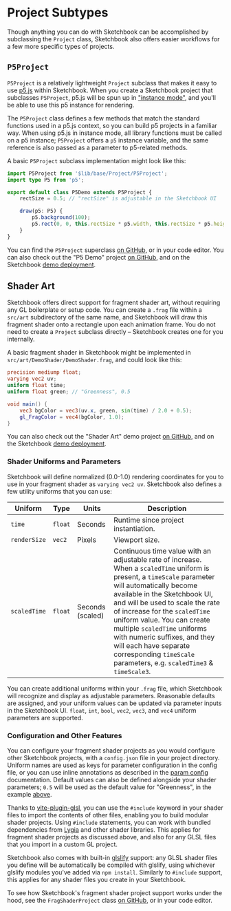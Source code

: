 # Project Subtypes

Though anything you can do with Sketchbook can be accomplished by subclassing the `Project` class, Sketchbook also offers easier workflows for a few more specific types of projects.

## `P5Project`

`P5Project` is a relatively lightweight `Project` subclass that makes it easy to use [p5.js](https://p5js.org/) within Sketchbook. When you create a Sketchbook project that subclasses `P5Project`, p5.js will be spun up in ["instance mode"](https://p5js.org/reference/#/p5/p5), and you'll be able to use this p5 instance for rendering.

The `P5Project` class defines a few methods that match the standard functions used in a p5.js context, so you can build p5 projects in a familiar way. When using p5.js in instance mode, all library functions must be called on a p5 instance; `P5Project` offers a `p5` instance variable, and the same reference is also passed as a parameter to p5-related methods.

A basic `P5Project` subclass implementation might look like this:

```ts
import P5Project from '$lib/base/Project/P5Project';
import type P5 from 'p5';

export default class P5Demo extends P5Project {
    rectSize = 0.5; // "rectSize" is adjustable in the Sketchbook UI

    draw(p5: P5) {
        p5.background(100);
        p5.rect(0, 0, this.rectSize * p5.width, this.rectSize * p5.height);
    }
}
```

You can find the `P5Project` superclass [on GitHub](https://github.com/flatpickles/sketchbook/blob/main/src/lib/base/Project/P5Project.ts), or in your code editor. You can also check out the "P5 Demo" project [on GitHub](https://github.com/flatpickles/sketchbook/tree/demo/src/art/P5Demo), and on the Sketchbook [demo deployment](https://demo.skbk.cc/P5Demo).

## Shader Art

Sketchbook offers direct support for fragment shader art, without requiring any GL boilerplate or setup code. You can create a `.frag` file within a `src/art` subdirectory of the same name, and Sketchbook will draw this fragment shader onto a rectangle upon each animation frame. You do not need to create a `Project` subclass directly – Sketchbook creates one for you internally.

A basic fragment shader in Sketchbook might be implemented in `src/art/DemoShader/DemoShader.frag`, and could look like this:

```glsl
precision mediump float;
varying vec2 uv;
uniform float time;
uniform float green; // "Greenness", 0.5

void main() {
    vec3 bgColor = vec3(uv.x, green, sin(time) / 2.0 + 0.5);
    gl_FragColor = vec4(bgColor, 1.0);
}
```

You can also check out the "Shader Art" demo project [on GitHub](https://github.com/flatpickles/sketchbook/tree/demo/src/art/ShaderArt), and on the Sketchbook [demo deployment](https://demo.skbk.cc/ShaderArt).

### Shader Uniforms and Parameters

Sketchbook will define normalized (0.0-1.0) rendering coordinates for you to use in your fragment shader as `varying vec2 uv`. Sketchbook also defines a few utility uniforms that you can use:

<!-- prettier-ignore -->
| Uniform | Type | Units | Description |
| - | - | - | - |
| `time` | `float` | Seconds | Runtime since project instantiation. |
| `renderSize` | `vec2` | Pixels | Viewport size. |
| `scaledTime` | `float` | Seconds (scaled) | Continuous time value with an adjustable rate of increase. When a `scaledTime` uniform is present, a `timeScale` parameter will automatically become available in the Sketchbook UI, and will be used to scale the rate of increase for the `scaledTime` uniform value. You can create multiple `scaledTime` uniforms with numeric suffixes, and they will each have separate corresponding `timeScale` parameters, e.g. `scaledTime3` & `timeScale3`.

You can create additional uniforms within your `.frag` file, which Sketchbook will recognize and display as adjustable parameters. Reasonable defaults are assigned, and your uniform values can be updated via parameter inputs in the Sketchbook UI. `float`, `int`, `bool`, `vec2`, `vec3`, and `vec4` uniform parameters are supported.

### Configuration and Other Features

You can configure your fragment shader projects as you would configure other Sketchbook projects, with a `config.json` file in your project directory. Uniform names are used as keys for parameter configuration in the config file, or you can use inline annotations as described in the [param config](param-config.md) documentation. Default values can also be defined alongside your shader parameters; `0.5` will be used as the default value for "Greenness", in the example [above](project-subtypes.md?id=shader-art).

Thanks to [vite-plugin-glsl](https://github.com/UstymUkhman/vite-plugin-glsl), you can use the `#include` keyword in your shader files to import the contents of other files, enabling you to build modular shader projects. Using `#include` statements, you can work with bundled dependencies from [Lygia](https://lygia.xyz/) and other shader libraries. This applies for fragment shader projects as discussed above, and also for any GLSL files that you import in a custom GL project.

Sketchbook also comes with built-in [glslify](https://github.com/glslify/glslify) support: any GLSL shader files you define will be automatically be compiled with glslify, using whichever glslify modules you've added via `npm install`. Similarly to `#include` support, this applies for any shader files you create in your Sketchbook.

To see how Sketchbook's fragment shader project support works under the hood, see the `FragShaderProject` class [on GitHub](https://github.com/flatpickles/sketchbook/blob/main/src/lib/base/Project/FragShaderProject.ts), or in your code editor.
